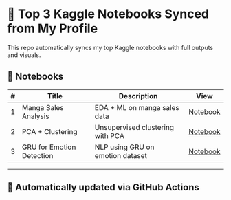 # 🧠 Top 3 Kaggle Notebooks Synced from My Profile

This repo automatically syncs my top Kaggle notebooks with full outputs and visuals.

## 📘 Notebooks

| # | Title | Description | View |
|--|--|--|--|
| 1 | Manga Sales Analysis | EDA + ML on manga sales data | [Notebook](Kaggle-top-3-notebook/1_Manga_Sales/notebook.ipynb) |
| 2 | PCA + Clustering | Unsupervised clustering with PCA | [Notebook](Kaggle-top-3-notebook/2_Clustering_PCA_KMeans/notebook.ipynb) |
| 3 | GRU for Emotion Detection | NLP using GRU on emotion dataset | [Notebook](Kaggle-top-3-notebook/3_NLP_GRU_Emotions/notebook.ipynb) |

---

## 🔄 Automatically updated via GitHub Actions
